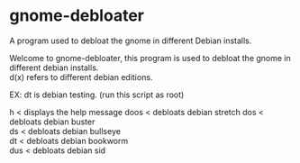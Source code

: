 # gnome-debloater
A program used to debloat the  gnome in different Debian installs.

Welcome to gnome-debloater, this program is used to debloat the gnome in different debian installs.  
d(x) refers to different debian editions.  
  
EX: dt is debian testing. (run this script as root)  

h < displays the help message
doos < debloats debian stretch 
dos < debloats debian buster    
ds < debloats debian bullseye  
dt < debloats debian bookworm  
dus < debloats debian sid   
